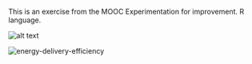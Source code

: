 This is an exercise from the MOOC Experimentation for improvement. R language.

![alt text](https://raw.githubusercontent.com/alexandrenm/solar-energy-improvement/energy-delivery-efficiency.png)

![energy-delivery-efficiency](energy-delivery-efficiency.png)
